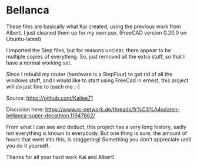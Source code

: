 # Bellanca
These files are basically what Kai created, using the previous work from Albert. I just cleaned them up for my own use. (FreeCAD version 0.20.0 on Ubuntu-latest)

I imported the Step files, but for reasons unclear, there appear to be multiple copies of everything. So, just removed all the extra stuff, so that I have a normal working set. 

Since I rebuild my router (hardware is a StepFour) to get rid of all the windows stuff, and I would like to start using FreeCad in ernest, this project will do just fine to teach me ;-)

Source: https://github.com/Kailee71

Discusion here: https://www.rc-network.de/threads/fr%C3%A4sdaten-bellanca-super-decathlon.11947862/

From what I can see and deduct, this project has a very long history, sadly not everything is known to everybody. But one thing is sure, the amount of hours that went into this, is staggering! Something you don't appreciate until you do it yourself.

Thanks for all your hard work Kai and Albert!

